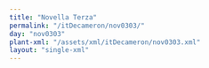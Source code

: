 ```yaml
---
title: "Novella Terza"
permalink: "/itDecameron/nov0303/"
day: "nov0303"
plant-xml: "/assets/xml/itDecameron/nov0303.xml"
layout: "single-xml"
---
```

